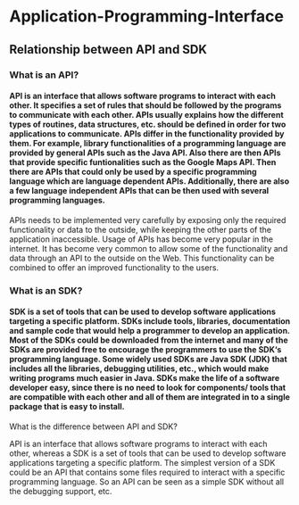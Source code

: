 # Application-Programming-Interface


## Relationship between API and SDK

### What is an API?

#### API is an interface that allows software programs to interact with each other. It specifies a set of rules that should be followed by the programs to communicate with each other. APIs usually explains how the different types of routines, data structures, etc. should be defined in order for two applications to communicate. APIs differ in the functionality provided by them. For example, library functionalities of a programming language are provided by general APIs such as the Java API. Also there are then APIs that provide specific funtionalities such as the Google Maps API. Then there are APIs that could only be used by a specific programming language which are language dependent APIs. Additionally, there are also a few language independent APIs that can be then used with several programming languages.          


APIs needs to be implemented very carefully by exposing only the required functionality or data to the outside, while keeping the other parts of the application inaccessible. Usage of APIs has become very popular in the internet. It has become very common to allow some of the functionality and data through an API to the outside on the Web. This functionality can be combined to offer an improved functionality to the users.

### What is an SDK?

#### SDK is a set of tools that can be used to develop software applications targeting a specific platform. SDKs include tools, libraries, documentation and sample code that would help a programmer to develop an application. Most of the SDKs could be downloaded from the internet and many of the SDKs are provided free to encourage the programmers to use the SDK‘s programming language. Some widely used SDKs are Java SDK (JDK) that includes all the libraries, debugging utilities, etc., which would make writing programs much easier in Java. SDKs make the life of a software developer easy, since there is no need to look for components/ tools that are compatible with each other and all of them are integrated in to a single package that is easy to install.


What is the difference between API and SDK?

API is an interface that allows software programs to interact with each other, whereas a SDK is a set of tools that can be used to develop software applications targeting a specific platform. The simplest version of a SDK could be an API that contains some files required to interact with a specific programming language. So an API can be seen as a simple SDK without all the debugging support, etc.
